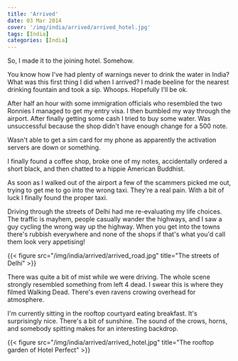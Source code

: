 ```yaml
---
title: 'Arrived'
date: 03 Mar 2014
cover: '/img/india/arrived/arrived_hotel.jpg'
tags: [India]
categories: [India]
---
```


So, I made it to the joining hotel. Somehow.

You know how I've had plenty of warnings never to drink the water in India? What was this first thing I did when I arrived? I made beeline for the nearest drinking fountain and took a sip. Whoops. Hopefully I'll be ok.

After half an hour with some immigration officials who resembled the two Ronnies I managed to get my entry visa. I then bumbled my way through the airport. After finally getting some cash I tried to buy some water. Was unsuccessful because the shop didn't have enough change for a 500 note.

Wasn't able to get a sim card for my phone as apparently the activation servers are down or something.

I finally found a coffee shop, broke one of my notes, accidentally ordered a short black, and then chatted to a hippie American Buddhist.

As soon as I walked out of the airport a few of the scammers picked me out, trying to get me to go into the wrong taxi. They're a real pain. With a bit of luck I finally found the proper taxi.

Driving through the streets of Delhi had me re-evaluating my life choices. The traffic is mayhem, people casually wander the highways, and I saw a guy cycling the wrong way up the highway. When you get into the towns there's rubbish everywhere and none of the shops if that's what you'd call them look very appetising!

{{< figure src="/img/india/arrived/arrived_road.jpg" title="The streets of Delhi" >}}

There was quite a bit of mist while we were driving. The whole scene strongly resembled something from left 4 dead. I swear this is where they filmed Walking Dead. There's even ravens crowing overhead for atmosphere.

I'm currently sitting in the rooftop courtyard eating breakfast. It's surprisingly nice. There's a bit of sunshine. The sound of the crows, horns, and somebody spitting makes for an interesting backdrop.

{{< figure src="/img/india/arrived/arrived_hotel.jpg" title="The rooftop garden of Hotel Perfect" >}}
